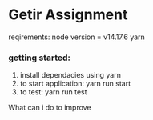 # Getir Assignment

reqirements:
node version = v14.17.6
yarn



### getting started:

1. install dependacies using yarn
2. to start application: yarn run start
3. to test: yarn run test


What can i do to improve 
